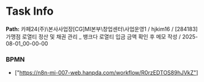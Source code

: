 # Task Info

**Path:** 카페24(주)\본사사업장\[CG]MI본부\창업센터\사업운영1 / hjkim16 / [284183] 가맹점 로열티 정산 및 채권 관리 _ 뱅크다 로열티 입금 금액 확인 후 메모 작성 / 2025-08-01_00-00-00

### BPMN
- ["https://n8n-mi-007-web.hanpda.com/workflow/R0rzEDTOS89hJVkZ"]

